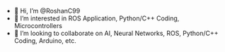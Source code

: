 - 👋 Hi, I’m @RoshanC99
- 👀 I’m interested in ROS Application, Python/C++ Coding, Microcontrollers
- 💞️ I’m looking to collaborate on AI, Neural Networks, ROS, Python/C++ Coding, Arduino, etc.


<!---
RoshanC99/RoshanC99 is a ✨ special ✨ repository because its `README.md` (this file) appears on your GitHub profile.
You can click the Preview link to take a look at your changes.
--->
